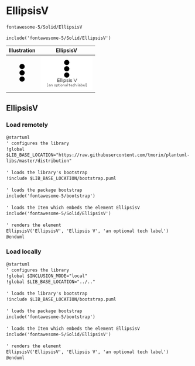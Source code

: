 # EllipsisV


```text
fontawesome-5/Solid/EllipsisV
```

```text
include('fontawesome-5/Solid/EllipsisV')
```



| Illustration | EllipsisV |
| :---: | :---: |
| ![illustration for Illustration](../../fontawesome-5/Solid/EllipsisV.png) | ![illustration for EllipsisV](../../fontawesome-5/Solid/EllipsisV.Local.png) |




## EllipsisV

### Load remotely
```plantuml
@startuml
' configures the library
!global $LIB_BASE_LOCATION="https://raw.githubusercontent.com/tmorin/plantuml-libs/master/distribution"

' loads the library's bootstrap
!include $LIB_BASE_LOCATION/bootstrap.puml

' loads the package bootstrap
include('fontawesome-5/bootstrap')

' loads the Item which embeds the element EllipsisV
include('fontawesome-5/Solid/EllipsisV')

' renders the element
EllipsisV('EllipsisV', 'Ellipsis V', 'an optional tech label')
@enduml
```

### Load locally
```plantuml
@startuml
' configures the library
!global $INCLUSION_MODE="local"
!global $LIB_BASE_LOCATION="../.."

' loads the library's bootstrap
!include $LIB_BASE_LOCATION/bootstrap.puml

' loads the package bootstrap
include('fontawesome-5/bootstrap')

' loads the Item which embeds the element EllipsisV
include('fontawesome-5/Solid/EllipsisV')

' renders the element
EllipsisV('EllipsisV', 'Ellipsis V', 'an optional tech label')
@enduml
```

